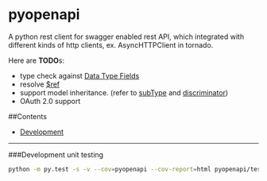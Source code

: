 pyopenapi
=========

A python rest client for swagger enabled rest API, which integrated with different kinds of http clients,
ex. AsyncHTTPClient in tornado.

Here are **TODO**s:
- type check against [Data Type Fields](https://github.com/wordnik/swagger-spec/blob/master/versions/1.2.md#433-data-type-fields)
- resolve [$ref](https://github.com/wordnik/swagger-spec/blob/master/versions/1.2.md#dataTypeRef)
- support model inheritance. (refer to [subType](https://github.com/wordnik/swagger-spec/blob/master/versions/1.2.md#modelSubTypes) and [discriminator](https://github.com/wordnik/swagger-spec/blob/master/versions/1.2.md#modelDiscriminator))
- OAuth 2.0 support


##Contents
- [Development](https://github.com/AntXlab/pyopenapi/edit/master/README.md)


---------


###Development
unit testing
```bash
python -m py.test -s -v --cov=pyopenapi --cov-report=html pyopenapi/tests
```
